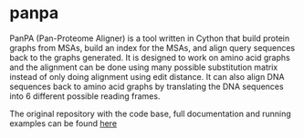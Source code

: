 # panpa
PanPA (Pan-Proteome Aligner) is a tool written in Cython that build protein graphs from MSAs, build an index for the MSAs, and align query sequences back to the graphs generated. It is designed to work on amino acid graphs and the alignment can be done using many possible substitution matrix instead of only doing alignment using edit distance. It can also align DNA sequences back to amino acid graphs by translating the DNA sequences into 6 different possible reading frames.

The original repository with the code base, full documentation and running examples can be found [here](https://github.com/fawaz-dabbaghieh/PanPA)
